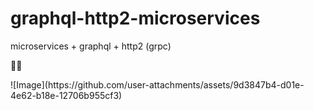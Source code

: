# graphql-http2-microservices

microservices + graphql + http2 (grpc)

<!-- INSPIRATIONAL_QUOTE_START -->
<p>🧑‍💻</p>
![Image](https://github.com/user-attachments/assets/9d3847b4-d01e-4e62-b18e-12706b955cf3)
<!-- INSPIRATIONAL_QUOTE_END -->
